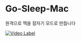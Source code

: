 # Go-Sleep-Mac
원격으로 맥을 잠자기 모드로 만듭니다

[![Video Label](https://github.com/mingkyme/Go-Sleep-Mac/blob/main/images/video.gif)](https://youtu.be/NgdYiBP08oQ)
